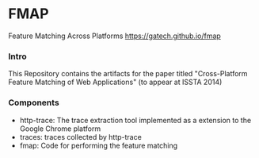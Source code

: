 FMAP
====
Feature Matching Across Platforms
https://gatech.github.io/fmap


### Intro
This Repository contains the artifacts for the paper titled "Cross-Platform Feature Matching of Web Applications" (to appear at ISSTA 2014)

### Components
* http-trace: The trace extraction tool implemented as a extension to the Google Chrome platform
* traces: traces collected by http-trace
* fmap: Code for performing the feature matching
